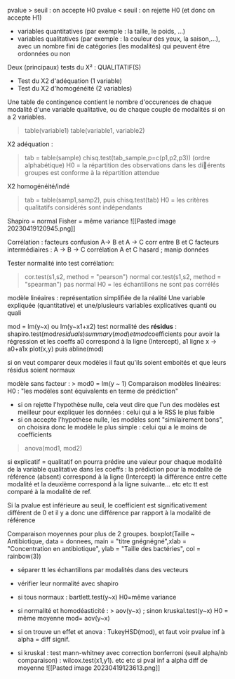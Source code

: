 pvalue > seuil : on accepte H0
pvalue < seuil : on rejette H0 (et donc on accepte H1)
- variables quantitatives (par exemple : la taille, le poids, ...)
- variables qualitatives (par exemple : la couleur des yeux, la
saison,...), avec un nombre fini de catégories (les modalités) qui
peuvent être ordonnées ou non

Deux (principaux) tests du X² : QUALITATIF(S)
- Test du X2 d'adéquation (1 variable)
- Test du X2 d'homogénéité (2 variables)

Une table de contingence contient le nombre d'occurences de chaque
modalité d'une variable qualitative, ou de chaque couple de modalités si on a 2 variables.
> table(variable1)
> table(variable1, variable2)

X2 adéquation : 
> tab = table(sample)
> chisq.test(tab_sample,p=c(p1,p2,p3)) (ordre alphabétique)
H0 = la répartition des observations dans les diérents groupes est
conforme à la répartition attendue

X2 homogénéité/indé
> tab = table(samp1,samp2), puis chisq.test(tab)
H0 = les critères qualitatifs considérés sont indépendants

Shapiro = normal
Fisher = même variance
![[Pasted image 20230419120945.png]]

Corrélation : facteurs confusion A-> B et A -> C corr entre B et C
facteurs intermédiaires : A -> B -> C corrélation A et C
hasard ; manip données

Tester normalité into test corrélation:
> cor.test(s1,s2, method = "pearson") normal
> cor.test(s1,s2, method = "spearman") pas normal
H0 = les échantillons ne sont pas corrélés

modèle linéaires : représentation simplifiée de la réalité
Une variable expliquée (quantitative) et une/plusieurs variables explicatives quanti ou quali

mod = lm(y~x) ou lm(y~x1+x2)
test normalité des **résidus** : shapiro.test(mod$residuals) 
summary(mod) et mod$coefficients pour avoir la régression et les coeffs
a0 correspond à la ligne (Intercept), a1 ligne x -> a0+a1x
plot(x,y) puis abline(mod)

si on veut comparer deux modèles il faut qu'ils soient emboités et que leurs résidus soient normaux

modèle sans facteur : > mod0 = lm(y ~ 1)
Comparaison modèles linéaires:
H0 : "les modèles sont équivalents en terme de prédiction"
- si on rejette l'hypothèse nulle, cela veut dire que l'un des modèles est meilleur pour expliquer les données : celui qui a le RSS le plus faible
- si on accepte l'hypothèse nulle, les modèles sont "similairement bons", on choisira donc le modèle le plus simple : celui qui a le moins de coefficients

> anova(mod1, mod2) 


si explicatif = qualitatif on pourra prédire une valeur pour chaque modalité de la variable qualitative
dans les coeffs : la prédiction pour la modalité de référence (absent) correspond à la ligne (Intercept)
la différence entre cette modalité et la deuxième correspond à la ligne suivante... etc etc tt est comparé à la modalité de ref.

Si la pvalue est inférieure au seuil, le coefficient est significativement différent de 0 et il y a donc une différence par rapport à la modalité de référence


Comparaison moyennes pour plus de 2 groupes.
boxplot(Taille ~ Antibiotique, data = donnees, main = "titre gnégnégné",xlab = "Concentration en antibiotique", ylab = "Taille des bactéries", col = rainbow(3))
- séparer tt les échantillons par modalités dans des vecteurs
- vérifier leur normalité avec shapiro
- si tous normaux : bartlett.test(y~x)  H0=même variance
- si normalité et homodéasticité : > aov(y~x) ; sinon kruskal.test(y~x)  H0 = même moyenne
mod= aov(y~x)
- si on trouve un effet et anova : TukeyHSD(mod), et faut voir pvalue inf à alpha = diff signif. 


- si kruskal : test mann-whitney avec correction bonferroni (seuil alpha/nb comparaison) : wilcox.test(x1,y1). etc etc 
	si pval inf a alpha diff de moyenne
![[Pasted image 20230419123613.png]]

